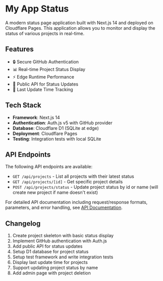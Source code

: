 # My App Status

A modern status page application built with Next.js 14 and deployed on Cloudflare Pages. This application allows you to monitor and display the status of various projects in real-time.

## Features

- 🔒 Secure GitHub Authentication
- 📊 Real-time Project Status Display
- ⚡ Edge Runtime Performance
- 🔄 Public API for Status Updates
- 📅 Last Update Time Tracking

## Tech Stack

- **Framework**: Next.js 14
- **Authentication**: Auth.js v5 with GitHub provider
- **Database**: Cloudflare D1 (SQLite at edge)
- **Deployment**: Cloudflare Pages
- **Testing**: Integration tests with local SQLite

## API Endpoints

The following API endpoints are available:

- `GET /api/projects` - List all projects with their latest status
- `GET /api/projects/[id]` - Get specific project details
- `POST /api/projects/status` - Update project status by id or name (will create new project if name doesn't exist)

For detailed API documentation including request/response formats, parameters, and error handling, see [API Documentation](docs/api.md).

## Changelog
1. Create project skeleton with basic status display
2. Implement GitHub authentication with Auth.js
3. Add public API for status updates
4. Setup D1 database for project status
5. Setup test framework and write integration tests
6. Display last update time for projects
7. Support updating project status by name
8. Add admin page with project deletion